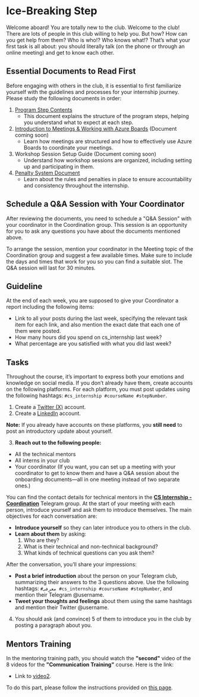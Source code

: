 # Ice-Breaking Step

Welcome aboard! You are totally new to the club. Welcome to the club! There are lots of people in this club willing to help you. But how? How can you get help from them? Who is who!? Who knows what!?
That’s what your first task is all about: you should literally talk (on the phone or through an online meeting) and get to know each other.

## Essential Documents to Read First

Before engaging with others in the club, it is essential to first familiarize yourself with the guidelines and processes for your internship journey. Please study the following documents in order:

1. [Program Step Contents](https://github.com/cs-internship/cs-internship-spec/blob/master/processes/documents/Program%20Step%20Contents%20--fa.md)
   - This document explains the structure of the program steps, helping you understand what to expect at each step.
2. [Introduction to Meetings & Working with Azure Boards](https://www.youtube.com/watch?v=pRCOpFa5XlI&list=PLSQ2VqVf5QiAy2HzIvjN271CUUeIQYQ3s&index=3&ab_channel=CSInternship) (Document coming soon)
   - Learn how meetings are structured and how to effectively use Azure Boards to coordinate your meetings.
3. Workshop Session Setup Guide (Document coming soon)
   - Understand how workshop sessions are organized, including setting up and participating in them.
4. [Penalty System Document](https://github.com/cs-internship/cs-internship-spec/blob/master/processes/documents/Penalty%20--fa.md)
   - Learn about the rules and penalties in place to ensure accountability and consistency throughout the internship.

## Schedule a Q&A Session with Your Coordinator

After reviewing the documents, you need to schedule a "Q&A Session" with your coordinator in the Coordination group. This session is an opportunity for you to ask any questions you have about the documents mentioned above.


To arrange the session, mention your coordinator in the Meeting topic of the Coordination group and suggest a few available times. Make sure to include the days and times that work for you so you can find a suitable slot. The Q&A session will last for 30 minutes.

## Guideline

At the end of each week, you are supposed to give your Coordinator a report including the following items:

- Link to all your posts during the last week, specifying the relevant task item for each link, and also mention the exact date that each one of them were posted.
- How many hours did you spend on cs_internship last week?
- What percentage are you satisfied with what you did last week?

## Tasks

Throughout the course, it’s important to express both your emotions and knowledge on social media. If you don’t already have them, create accounts on the following platforms. For each platform, you must post updates using the following hashtags: `#cs_internship #courseName #stepNumber`.

1. Create a [Twitter (X)](https://x.com/) account.
2. Create a [LinkedIn](https://www.linkedin.com/) account.

**Note:** If you already have accounts on these platforms, you **still need** to post an introductory update about yourself.

3. **Reach out to the following people:**

- All the technical mentors
- All interns in your club
- Your coordinator (If you want, you can set up a meeting with your coordinator to get to know them and have a Q&A session about the onboarding documents—all in one meeting instead of two separate ones.)

You can find the contact details for technical mentors in the [**CS Internship - Coordination**](https://t.me/c/2034114419/1/311) Telegram group.
At the start of your meeting with each person, introduce yourself and ask them to introduce themselves. The main objectives for each conversation are:

- **Introduce yourself** so they can later introduce you to others in the club.
- **Learn about them** by asking:
   1. Who are they?
   2. What is their technical and non-technical background?
   3. What kinds of technical questions can you ask them?

After the conversation, you’ll share your impressions:

- **Post a brief introduction** about the person on your Telegram club, summarizing their answers to the 3 questions above. Use the following hashtags: `#معرفی #cs_internship #courseName #stepNumber`, and mention their Telegram @username.
- **Tweet your thoughts and feelings** about them using the same hashtags and mention their Twitter @username.

4. You should ask (and convince) 5 of them to introduce you in the club by posting a paragraph about you.


## Mentors Training

In the mentoring training path, you should watch the **"second"** video of the 8 videos for the **"Communication Training"** course. Here is the link:

- Link to [video2](https://drive.google.com/file/d/1PT_6IAlbMhtloCctVzECgBRA1ALZCbeR/view?usp=drive_link). 

To do this part, please follow the instructions provided on [this page](https://github.com/cs-internship/cs-internship-spec/blob/master/courses/mentoring-workshops-instruction.md). 
